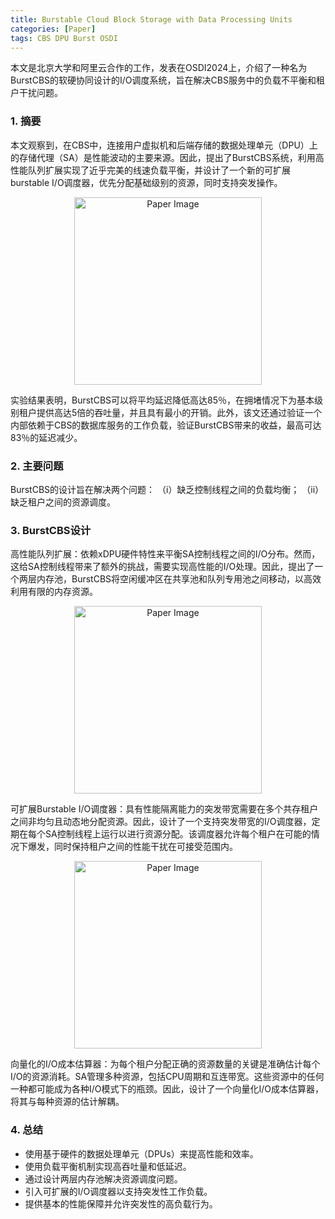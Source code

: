 ```yaml
---
title: Burstable Cloud Block Storage with Data Processing Units
categories: [Paper]
tags: CBS DPU Burst OSDI
---
```


本文是北京大学和阿里云合作的工作，发表在OSDI2024上，介绍了一种名为BurstCBS的软硬协同设计的I/O调度系统，旨在解决CBS服务中的负载不平衡和租户干扰问题。

### 1. 摘要
本文观察到，在CBS中，连接用户虚拟机和后端存储的数据处理单元（DPU）上的存储代理（SA）是性能波动的主要来源。因此，提出了BurstCBS系统，利用高性能队列扩展实现了近乎完美的线速负载平衡，并设计了一个新的可扩展burstable I/O调度器，优先分配基础级别的资源，同时支持突发操作。

<p align="center">
  <img src="https://github.com/RuixiangMa/lancer.github.io/blob/c10b9613af01de7301b2ce26f63bf5f775925b8a/_posts/Paper/image.png?raw=true" alt="Paper Image" width="300">
</p>

实验结果表明，BurstCBS可以将平均延迟降低高达85％，在拥堵情况下为基本级别租户提供高达5倍的吞吐量，并且具有最小的开销。此外，该文还通过验证一个内部依赖于CBS的数据库服务的工作负载，验证BurstCBS带来的收益，最高可达83％的延迟减少。

### 2. 主要问题
BurstCBS的设计旨在解决两个问题：
（i）缺乏控制线程之间的负载均衡；
（ii）缺乏租户之间的资源调度。

### 3. BurstCBS设计
高性能队列扩展：依赖xDPU硬件特性来平衡SA控制线程之间的I/O分布。然而，这给SA控制线程带来了额外的挑战，需要实现高性能的I/O处理。因此，提出了一个两层内存池，BurstCBS将空闲缓冲区在共享池和队列专用池之间移动，以高效利用有限的内存资源。
<p align="center">
  <img src="https://github.com/RuixiangMa/lancer.github.io/blob/c10b9613af01de7301b2ce26f63bf5f775925b8a/_posts/Paper/image-1.png?raw=true" alt="Paper Image" width="300">
</p>

可扩展Burstable I/O调度器：具有性能隔离能力的突发带宽需要在多个共存租户之间非均匀且动态地分配资源。因此，设计了一个支持突发带宽的I/O调度器，定期在每个SA控制线程上运行以进行资源分配。该调度器允许每个租户在可能的情况下爆发，同时保持租户之间的性能干扰在可接受范围内。
<p align="center">
  <img src="https://github.com/RuixiangMa/lancer.github.io/blob/c10b9613af01de7301b2ce26f63bf5f775925b8a/_posts/Paper/image-2.png?raw=true" alt="Paper Image" width="300">
</p>

向量化的I/O成本估算器：为每个租户分配正确的资源数量的关键是准确估计每个I/O的资源消耗。SA管理多种资源，包括CPU周期和互连带宽。这些资源中的任何一种都可能成为各种I/O模式下的瓶颈。因此，设计了一个向量化I/O成本估算器，将其与每种资源的估计解耦。

### 4. 总结
* 使用基于硬件的数据处理单元（DPUs）来提高性能和效率。
* 使用负载平衡机制实现高吞吐量和低延迟。
* 通过设计两层内存池解决资源调度问题。
* 引入可扩展的I/O调度器以支持突发性工作负载。
* 提供基本的性能保障并允许突发性的高负载行为。